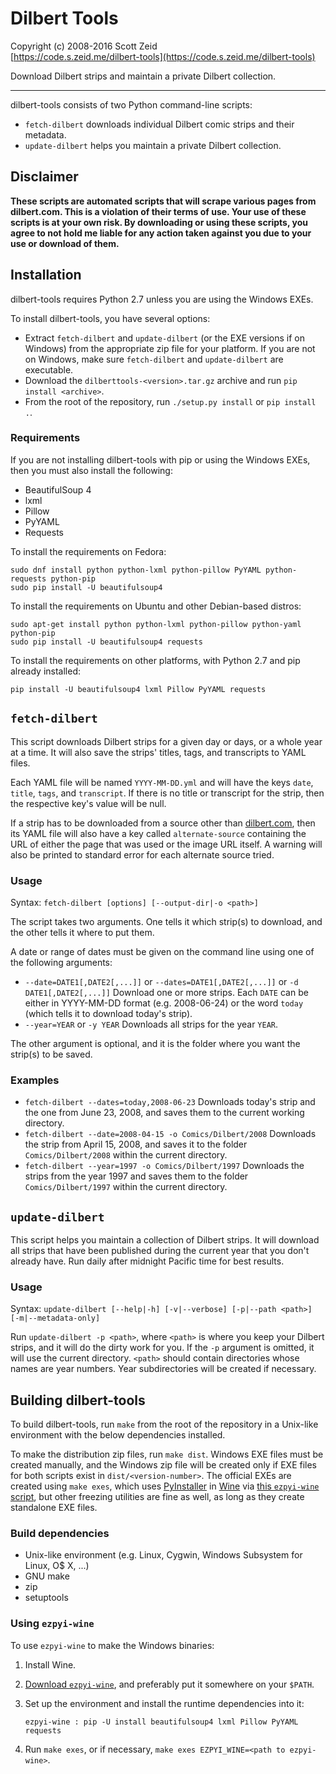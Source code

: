 Dilbert Tools  
=============

Copyright (c) 2008-2016 Scott Zeid  
[https://code.s.zeid.me/dilbert-tools](https://code.s.zeid.me/dilbert-tools)  

Download Dilbert strips and maintain a private Dilbert collection.

- - - -

dilbert-tools consists of two Python command-line scripts:

* `fetch-dilbert` downloads individual Dilbert comic strips and their
  metadata.
* `update-dilbert` helps you maintain a private Dilbert collection.


Disclaimer
----------

**These scripts are automated scripts that will scrape various pages from
  dilbert.com.  This is a violation of their terms of use.  Your use of
  these scripts is at your own risk.  By downloading or using these
  scripts, you agree to not hold me liable for any action taken against
  you due to your use or download of them.**


Installation
------------

dilbert-tools requires Python 2.7 unless you are using the Windows EXEs.

To install dilbert-tools, you have several options:

* Extract `fetch-dilbert` and `update-dilbert` (or the EXE versions if on
  Windows) from the appropriate zip file for your platform.  If you are
  not on Windows, make sure `fetch-dilbert` and `update-dilbert` are
  executable.
* Download the `dilberttools-<version>.tar.gz` archive and run
  `pip install <archive>`.
* From the root of the repository, run `./setup.py install` or `pip install .`.


### Requirements

If you are not installing dilbert-tools with pip or using the Windows EXEs,
then you must also install the following:

* BeautifulSoup 4
* lxml
* Pillow
* PyYAML
* Requests

To install the requirements on Fedora:

    sudo dnf install python python-lxml python-pillow PyYAML python-requests python-pip
    sudo pip install -U beautifulsoup4

To install the requirements on Ubuntu and other Debian-based distros:

    sudo apt-get install python python-lxml python-pillow python-yaml python-pip
    sudo pip install -U beautifulsoup4 requests

To install the requirements on other platforms, with Python 2.7 and pip
already installed:

    pip install -U beautifulsoup4 lxml Pillow PyYAML requests


`fetch-dilbert`
---------------

This script downloads Dilbert strips for a given day or days, or a whole
year at a time.  It will also save the strips' titles, tags, and transcripts
to YAML files.

Each YAML file will be named `YYYY-MM-DD.yml` and will have the keys `date`,
`title`, `tags`, and `transcript`.  If there is no title or transcript for the
strip, then the respective key's value will be null.

If a strip has to be downloaded from a source other than
[dilbert.com](http://dilbert.com/), then its YAML file will also have a key
called `alternate-source` containing the URL of either the page that was used
or the image URL itself.  A warning will also be printed to standard error for
each alternate source tried.


### Usage

Syntax:  `fetch-dilbert [options] [--output-dir|-o <path>]`

The script takes two arguments.  One tells it which strip(s) to download,
and the other tells it where to put them.

A date or range of dates must be given on the command line using one of the
following arguments:

 * `--date=DATE1[,DATE2[,...]]` or `--dates=DATE1[,DATE2[,...]]` or
   `-d DATE1[,DATE2[,...]]`
   Download one or more strips.  Each `DATE` can be either in YYYY-MM-DD
   format (e.g. 2008-06-24) or the word `today` (which tells it to
   download today's strip).
 * `--year=YEAR` or `-y YEAR`
   Downloads all strips for the year `YEAR`.

The other argument is optional, and it is the folder where you want the
strip(s) to be saved.


### Examples

 * `fetch-dilbert --dates=today,2008-06-23`
   Downloads today's strip and the one from June 23, 2008, and saves them
   to the current working directory.
 * `fetch-dilbert --date=2008-04-15 -o Comics/Dilbert/2008`
   Downloads the strip from April 15, 2008, and saves it to the folder
   `Comics/Dilbert/2008` within the current directory.
 * `fetch-dilbert --year=1997 -o Comics/Dilbert/1997`
   Downloads the strips from the year 1997 and saves them to the folder
   `Comics/Dilbert/1997` within the current directory.


`update-dilbert`
----------------

This script helps you maintain a collection of Dilbert strips.  It will
download all strips that have been published during the current year that
you don't already have.  Run daily after midnight Pacific time for best
results.


### Usage

Syntax:  `update-dilbert [--help|-h] [-v|--verbose] [-p|--path <path>] [-m|--metadata-only]`

Run `update-dilbert -p <path>`, where `<path>` is where you keep your Dilbert
strips, and it will do the dirty work for you.  If the `-p` argument is omitted,
it will use the current directory.  `<path>` should contain directories whose
names are year numbers.  Year subdirectories will be created if necessary.


Building dilbert-tools
----------------------

To build dilbert-tools, run `make` from the root of the repository in a
Unix-like environment with the below dependencies installed.

To make the distribution zip files, run `make dist`.  Windows EXE files must be
created manually, and the Windows zip file will be created only if EXE files
for both scripts exist in `dist/<version-number>`.  The official EXEs are
created using `make exes`, which uses [PyInstaller][PyInstaller] in [Wine][Wine]
via [this `ezpyi-wine` script][ezpyi-wine], but other freezing utilities are
fine as well, as long as they create standalone EXE files.

[PyInstaller]: http://www.pyinstaller.org/
[Wine]: https://www.winehq.org/
[ezpyi-wine]: https://code.s.zeid.me/bin/blob/master/ezpyi-wine


### Build dependencies

* Unix-like environment (e.g. Linux, Cygwin, Windows Subsystem for Linux, O$ X, ...)
* GNU make
* zip
* setuptools


### Using `ezpyi-wine`

To use `ezpyi-wine` to make the Windows binaries:

1. Install Wine.

2. [Download `ezpyi-wine`][ezpyi-wine], and preferably put it somewhere on
   your `$PATH`.

3. Set up the environment and install the runtime dependencies into it:  
   
       ezpyi-wine : pip -U install beautifulsoup4 lxml Pillow PyYAML requests

4. Run `make exes`, or if necessary, `make exes EZPYI_WINE=<path to ezpyi-wine>`.
